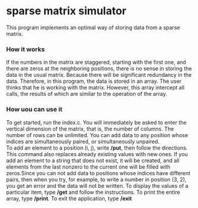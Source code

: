 # sparse matrix simulator

This program implements an optimal way of storing data from a sparse matrix. 

### How it works
If the numbers in the matrix are staggered, starting with the first one, and there are zeros at the neighboring positions, there is no sense in storing the data in the usual matrix. Because there will be significant redundancy in the data. Therefore, in this program, the data is stored in an array. The user thinks that he is working with the matrix. However, this array intercept all calls, the results of which are similar to the operation of the array.

### How uou can use it
To get started, run the index.c. You will immediately be asked to enter the vertical dimension of the matrix, that is, the number of columns. The number of rows can be unlimited. You can add data to any position whose indices are simultaneously paired, or simultaneously unpaired. \
To add an element to a position (i, j), write **/put**, then follow the directions. This command also replaces already existing values ​​with new ones. If you add an element to a string that does not exist, it will be created, and all elements from the last nonzero to the current one will be filled with zeros.Since you can not add data to positions whose indices have different pairs, then when you try, for example, to write a number in position (3, 2), you get an error and the data will not be written.
To display the values ​​of a particular item, type **/get** and follow the instructions. To print the entire array, type **/print**.
To exit the application, type **/exit**